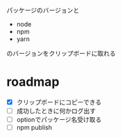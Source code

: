 パッケージのバージョンと
- node
- npm
- yarn

のバージョンをクリップボードに取れる

# roadmap
- [x] クリップボードにコピーできる
- [ ] 成功したときに何かログ出す
- [ ] optionでパッケージ名受け取る
- [ ] npm publish